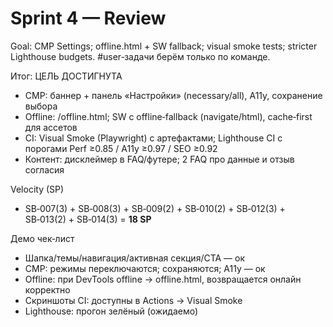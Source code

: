 ﻿# Sprint 4 — Review

Goal: CMP Settings; offline.html + SW fallback; visual smoke tests; stricter Lighthouse budgets. #user‑задачи берём только по команде.

Итог: ЦЕЛЬ ДОСТИГНУТА
- CMP: баннер + панель «Настройки» (necessary/all), A11y, сохранение выбора
- Offline: /offline.html; SW с offline‑fallback (navigate/html), cache‑first для ассетов
- CI: Visual Smoke (Playwright) с артефактами; Lighthouse CI с порогами Perf ≥0.85 / A11y ≥0.97 / SEO ≥0.92
- Контент: дисклеймер в FAQ/футере; 2 FAQ про данные и отзыв согласия

Velocity (SP)
- SB‑007(3) + SB‑008(3) + SB‑009(2) + SB‑010(2) + SB‑012(3) + SB‑013(2) + SB‑014(3) = **18 SP**

Демо чек‑лист
- Шапка/темы/навигация/активная секция/CTA — ок
- CMP: режимы переключаются; сохраняются; A11y — ок
- Offline: при DevTools offline → offline.html, возвращается онлайн корректно
- Скриншоты CI: доступны в Actions → Visual Smoke
- Lighthouse: прогон зелёный (ожидаемо)
